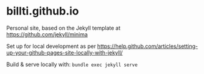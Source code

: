 billti.github.io
================

Personal site, based on the Jekyll template at https://github.com/jekyll/minima

Set up for local development as per
https://help.github.com/articles/setting-up-your-github-pages-site-locally-with-jekyll/

Build & serve locally with: `bundle exec jekyll serve`

